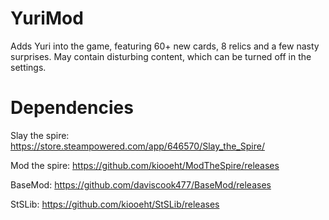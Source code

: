 # YuriMod
Adds Yuri into the game, featuring 60+ new cards, 8 relics and a few nasty surprises. May contain disturbing content, which can be turned off in the settings.

# Dependencies

Slay the spire: https://store.steampowered.com/app/646570/Slay_the_Spire/

Mod the spire: https://github.com/kiooeht/ModTheSpire/releases

BaseMod: https://github.com/daviscook477/BaseMod/releases

StSLib: https://github.com/kiooeht/StSLib/releases
